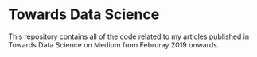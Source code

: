 # Towards Data Science

This repository contains all of the code related to my articles published in Towards Data Science on Medium from Februray 2019 onwards. 

